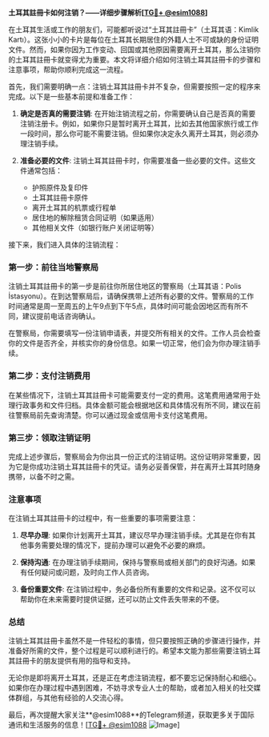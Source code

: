 **土耳其註冊卡如何注销？——详细步骤解析[[TG💪+ @esim1088](https://t.me/s/esim1088)]**

在土耳其生活或工作的朋友们，可能都听说过“土耳其註冊卡”（土耳其语：Kimlik Kartı）。这张小小的卡片是每位在土耳其长期居住的外籍人士不可或缺的身份证明文件。然而，如果你因为工作变动、回国或其他原因需要离开土耳其，那么注销你的土耳其註冊卡就变得尤为重要。本文将详细介绍如何注销土耳其註冊卡的步骤和注意事项，帮助你顺利完成这一流程。

首先，我们需要明确一点：注销土耳其註冊卡并不复杂，但需要按照一定的程序来完成。以下是一些基本前提和准备工作：

1. **确定是否真的需要注销**: 在开始注销流程之前，你需要确认自己是否真的需要注销注册卡。例如，如果你只是暂时离开土耳其，比如去其他国家旅行或工作一段时间，那么你可能不需要注销。但如果你决定永久离开土耳其，则必须办理注销手续。

2. **准备必要的文件**: 注销土耳其註冊卡时，你需要准备一些必要的文件。这些文件通常包括：
   - 护照原件及复印件
   - 土耳其註冊卡原件
   - 离开土耳其的机票或行程单
   - 居住地的解除租赁合同证明（如果适用）
   - 其他相关文件（如银行账户关闭证明等）

接下来，我们进入具体的注销流程：

### 第一步：前往当地警察局

注销土耳其註冊卡的第一步是前往你所居住地区的警察局（土耳其语：Polis İstasyonu）。在到达警察局后，请确保携带上述所有必要的文件。警察局的工作时间通常是周一至周五的上午9点到下午5点，具体时间可能会因地区而有所不同，建议提前电话咨询确认。

在警察局，你需要填写一份注销申请表，并提交所有相关的文件。工作人员会检查你的文件是否齐全，并核实你的身份信息。如果一切正常，他们会为你办理注销手续。

### 第二步：支付注销费用

在某些情况下，注销土耳其註冊卡可能需要支付一定的费用。这笔费用通常用于处理行政事务和文件归档。具体金额可能会根据地区和具体情况有所不同，建议在前往警察局前先查询清楚。你可以通过现金或信用卡支付这笔费用。

### 第三步：领取注销证明

完成上述步骤后，警察局会为你出具一份正式的注销证明。这份证明非常重要，因为它是你成功注销土耳其註冊卡的凭证。请务必妥善保管，并在离开土耳其时随身携带，以备不时之需。

### 注意事项

在注销土耳其註冊卡的过程中，有一些重要的事项需要注意：

1. **尽早办理**: 如果你计划离开土耳其，建议尽早办理注销手续。尤其是在你有其他事务需要处理的情况下，提前办理可以避免不必要的麻烦。

2. **保持沟通**: 在办理注销手续期间，保持与警察局或相关部门的良好沟通。如果有任何疑问或问题，及时向工作人员咨询。

3. **备份重要文件**: 在注销过程中，务必备份所有重要的文件和记录。这不仅可以帮助你在未来需要时提供证据，还可以防止文件丢失带来的不便。

### 总结

注销土耳其註冊卡虽然不是一件轻松的事情，但只要按照正确的步骤进行操作，并准备好所需的文件，整个过程是可以顺利进行的。希望本文能为那些需要注销土耳其註冊卡的朋友提供有用的指导和支持。

无论你是即将离开土耳其，还是正在考虑注销流程，都不要忘记保持耐心和细心。如果你在办理过程中遇到困难，不妨寻求专业人士的帮助，或者加入相关的社交媒体群组，与其他有经验的人交流心得。

最后，再次提醒大家关注**@esim1088**的Telegram频道，获取更多关于国际通讯和生活服务的信息！[[TG💪+ @esim1088](https://t.me/s/esim1088) ![Image](https://i.postimg.cc/4NQfJmqS/Snipaste-2025-05-13-00-14-12.png)]